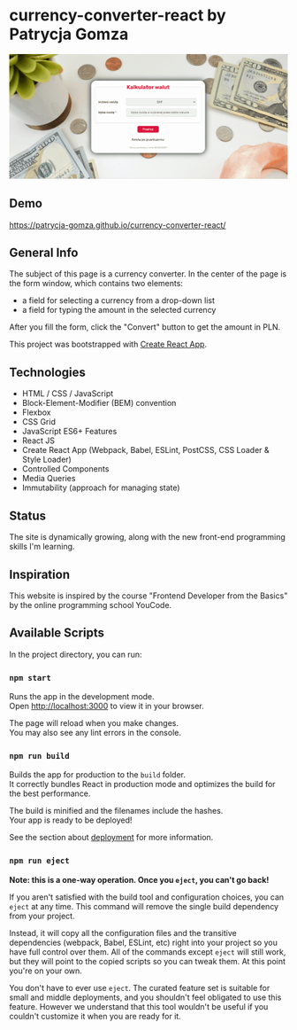 # currency-converter-react by Patrycja Gomza
![gif](https://github.com/patrycja-gomza/currency-converter-react/blob/main/src/gif/Animation2.gif?raw=true)

## Demo
https://patrycja-gomza.github.io/currency-converter-react/

## General Info
The subject of this page is a currency converter. In the center of the page is the form window, which contains two elements: 
- a field for selecting a currency from a drop-down list
- a field for typing the amount in the selected currency 

After you fill the form, click the "Convert" button to get the amount in PLN.

This project was bootstrapped with [Create React App](https://github.com/facebook/create-react-app).

## Technologies
- HTML / CSS / JavaScript
- Block-Element-Modifier (BEM) convention
- Flexbox
- CSS Grid
- JavaScript ES6+ Features
- React JS
- Create React App (Webpack, Babel, ESLint, PostCSS, CSS Loader & Style Loader)
- Controlled Components
- Media Queries
- Immutability (approach for managing state)
## Status
The site is dynamically growing, along with the new front-end programming skills I'm learning.
## Inspiration
This website is inspired by the course "Frontend Developer from the Basics" by the online programming school YouCode.

## Available Scripts

In the project directory, you can run:

### `npm start`

Runs the app in the development mode.\
Open [http://localhost:3000](http://localhost:3000) to view it in your browser.

The page will reload when you make changes.\
You may also see any lint errors in the console.

### `npm run build`

Builds the app for production to the `build` folder.\
It correctly bundles React in production mode and optimizes the build for the best performance.

The build is minified and the filenames include the hashes.\
Your app is ready to be deployed!

See the section about [deployment](https://facebook.github.io/create-react-app/docs/deployment) for more information.

### `npm run eject`

**Note: this is a one-way operation. Once you `eject`, you can't go back!**

If you aren't satisfied with the build tool and configuration choices, you can `eject` at any time. This command will remove the single build dependency from your project.

Instead, it will copy all the configuration files and the transitive dependencies (webpack, Babel, ESLint, etc) right into your project so you have full control over them. All of the commands except `eject` will still work, but they will point to the copied scripts so you can tweak them. At this point you're on your own.

You don't have to ever use `eject`. The curated feature set is suitable for small and middle deployments, and you shouldn't feel obligated to use this feature. However we understand that this tool wouldn't be useful if you couldn't customize it when you are ready for it.